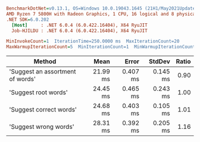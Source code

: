 ``` ini

BenchmarkDotNet=v0.13.1, OS=Windows 10.0.19043.1645 (21H1/May2021Update)
AMD Ryzen 7 5800H with Radeon Graphics, 1 CPU, 16 logical and 8 physical cores
.NET SDK=6.0.202
  [Host]     : .NET 6.0.4 (6.0.422.16404), X64 RyuJIT
  Job-HJILDU : .NET 6.0.4 (6.0.422.16404), X64 RyuJIT

MinInvokeCount=1  IterationTime=250.0000 ms  MaxIterationCount=20  
MaxWarmupIterationCount=5  MinIterationCount=1  MinWarmupIterationCount=1  

```
|                           Method |     Mean |    Error |   StdDev | Ratio |
|--------------------------------- |---------:|---------:|---------:|------:|
| &#39;Suggest an assortment of words&#39; | 21.99 ms | 0.407 ms | 0.145 ms |  0.90 |
|             &#39;Suggest root words&#39; | 24.45 ms | 0.465 ms | 0.243 ms |  1.00 |
|          &#39;Suggest correct words&#39; | 24.68 ms | 0.403 ms | 0.105 ms |  1.01 |
|            &#39;Suggest wrong words&#39; | 28.31 ms | 0.392 ms | 0.205 ms |  1.16 |
